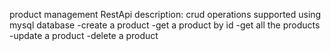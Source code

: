 product management RestApi 
description: crud operations supported using mysql database
    -create a product
    -get a product by id
    -get all the products
    -update a product
    -delete a product